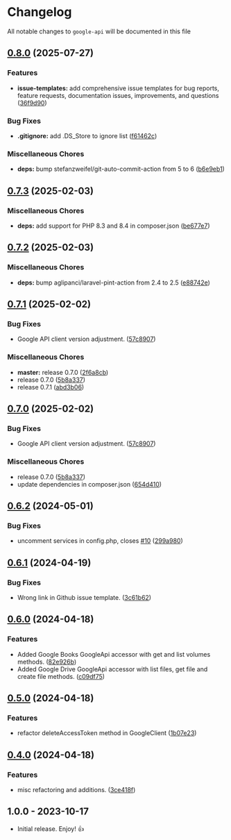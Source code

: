 # Changelog

All notable changes to `google-api` will be documented in this file

## [0.8.0](https://github.com/tomshaw/google-api/compare/v0.7.3...v0.8.0) (2025-07-27)


### Features

* **issue-templates:** add comprehensive issue templates for bug reports, feature requests, documentation issues, improvements, and questions ([36f9d90](https://github.com/tomshaw/google-api/commit/36f9d90b45b9f5ecce8c29737286a5b897befb97))


### Bug Fixes

* **.gitignore:** add .DS_Store to ignore list ([f61462c](https://github.com/tomshaw/google-api/commit/f61462c846408aa093a48f2581350e3efc2254b2))


### Miscellaneous Chores

* **deps:** bump stefanzweifel/git-auto-commit-action from 5 to 6 ([b6e9eb1](https://github.com/tomshaw/google-api/commit/b6e9eb1c2f8cd63d7369d440e052f18914c0f44a))

## [0.7.3](https://github.com/tomshaw/google-api/compare/v0.7.2...v0.7.3) (2025-02-03)


### Miscellaneous Chores

* **deps:** add support for PHP 8.3 and 8.4 in composer.json ([be677e7](https://github.com/tomshaw/google-api/commit/be677e711079f6b284347c5f31fd7035f772b366))

## [0.7.2](https://github.com/tomshaw/google-api/compare/v0.7.1...v0.7.2) (2025-02-03)


### Miscellaneous Chores

* **deps:** bump aglipanci/laravel-pint-action from 2.4 to 2.5 ([e88742e](https://github.com/tomshaw/google-api/commit/e88742ea290287aef11ee9bee5583294fda5fb53))

## [0.7.1](https://github.com/tomshaw/google-api/compare/v0.7.0...v0.7.1) (2025-02-02)


### Bug Fixes

* Google API client version adjustment. ([57c8907](https://github.com/tomshaw/google-api/commit/57c8907cebe94ada04c70f53f23904a73cfc48b4))


### Miscellaneous Chores

* **master:** release 0.7.0 ([2f6a8cb](https://github.com/tomshaw/google-api/commit/2f6a8cb812d189ba4c64182db50acd6fa2bf98bf))
* release 0.7.0 ([5b8a337](https://github.com/tomshaw/google-api/commit/5b8a3372dae8055a31e9aa9fd3a340de86924edd))
* release 0.7.1 ([abd3b06](https://github.com/tomshaw/google-api/commit/abd3b063e7c4f3e657dd9d0342e0d40e45b6e535))

## [0.7.0](https://github.com/tomshaw/google-api/compare/v0.6.2...v0.7.0) (2025-02-02)


### Bug Fixes

* Google API client version adjustment. ([57c8907](https://github.com/tomshaw/google-api/commit/57c8907cebe94ada04c70f53f23904a73cfc48b4))


### Miscellaneous Chores

* release 0.7.0 ([5b8a337](https://github.com/tomshaw/google-api/commit/5b8a3372dae8055a31e9aa9fd3a340de86924edd))
* update dependencies in composer.json ([654d410](https://github.com/tomshaw/google-api/commit/654d4105d7066450c0b3ab84777d56a23156d669))

## [0.6.2](https://github.com/tomshaw/google-api/compare/v0.6.1...v0.6.2) (2024-05-01)


### Bug Fixes

* uncomment services in config.php, closes [#10](https://github.com/tomshaw/google-api/issues/10) ([299a980](https://github.com/tomshaw/google-api/commit/299a980d4de29a689c137d302f32bb294a17a7be))

## [0.6.1](https://github.com/tomshaw/google-api/compare/v0.6.0...v0.6.1) (2024-04-19)


### Bug Fixes

* Wrong link in Github issue template. ([3c61b62](https://github.com/tomshaw/google-api/commit/3c61b62e4172672852f0f204b4f59896ddba5fe6))

## [0.6.0](https://github.com/tomshaw/google-api/compare/v0.5.0...v0.6.0) (2024-04-18)


### Features

* Added Google Books GoogleApi accessor with get and list volumes methods. ([82e926b](https://github.com/tomshaw/google-api/commit/82e926b72054813d0f543472239d41530e34e95f))
* Added Google Drive GoogleApi accessor with list files, get file and create file methods. ([c09df75](https://github.com/tomshaw/google-api/commit/c09df75aebc62b2e7f6428783e0da678a74c4105))

## [0.5.0](https://github.com/tomshaw/google-api/compare/v0.4.0...v0.5.0) (2024-04-18)


### Features

* refactor deleteAccessToken method in GoogleClient ([1b07e23](https://github.com/tomshaw/google-api/commit/1b07e23945d3684cab081cea388552a2fd81cd55))

## [0.4.0](https://github.com/tomshaw/google-api/compare/v0.3.2...v0.4.0) (2024-04-18)


### Features

* misc refactoring and additions. ([3ce418f](https://github.com/tomshaw/google-api/commit/3ce418fed4568caf760b9d4db82273f68b5baa17))

## 1.0.0 - 2023-10-17

- Initial release. Enjoy! 👍
